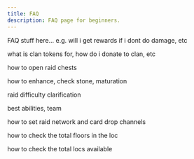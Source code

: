 ```yaml
---
title: FAQ
description: FAQ page for beginners.
---
```


FAQ stuff here... e.g. will i get rewards if i dont do damage, etc

what is clan tokens for, how do i donate to clan, etc

how to open raid chests

how to enhance, check stone, maturation

raid difficulty clarification

best abilities, team

how to set raid network and card drop channels

how to check the total floors in the loc

how to check the total locs available
